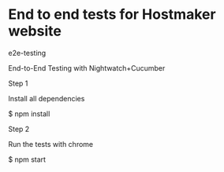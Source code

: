# End to end tests for Hostmaker website

e2e-testing

End-to-End Testing with Nightwatch+Cucumber

Step 1

Install all dependencies

$ npm install

Step 2

Run the tests with chrome

$ npm start
